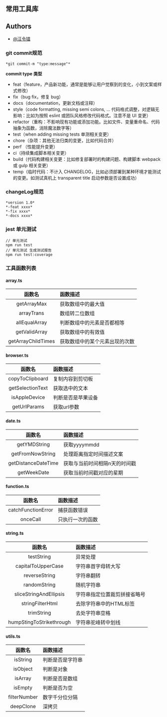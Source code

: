 ## 常用工具库
## Authors

- [@汪令镭](https://github.com/wanglinglei/wanglinglei)


### git commit规范
    *git commit-m "type:message"*
**commit type 类型**
  - feat（feature，产品新功能，通常是能够让用户觉察到的变化，小到文案或样式修改）
  - fix（bug fix，修复 bug）
  - docs（documentation，更新文档或注释）
  - style（code formatting, missing semi colons, … 代码格式调整，对逻辑无影响：比如为按照 eslint 或团队风格修改代码格式。注意不是 UI 变更）
  - refactor（重构：不影响现有功能或添加功能。比如文件、变量重命名、代码抽象为函数，消除魔法数字等）
  - test（when adding missing tests 单测相关变更）
  - chore（杂项：其他无法归类的变更，比如代码合并）
  - perf （性能提升变更）
  - ci（持续集成脚本相关变更）
  - build（代码构建相关变更：比如修复部署时的构建问题、构建脚本 webpack 或 gulp 相关变更）
  - temp（临时代码：不计入 CHANGELOG，比如必须部署到某种环境才能测试的变更。如测试真机上 transparent title 启动参数是否设置成功）


### changeLog规范
    *version 1.0*
    *-feat xxxx*
    *-fix xxxx*
    *-docs xxxx*



### jest 单元测试
```
// 单元测试
npm run test
// 单元测试 生成测试报告
npm run test:coverage
```
### 工具函数列表
#### array.ts 
 | 函数名 | 函数描述| 
 |:----:|:----|
|getArrayMax| 获取数组中的最大值
|arrayTrans| 数组转二位数组
|allEqualArray| 判断数组中的元素是否都相等
|getValidArray| 获取数组中的有效值
|getArrayChildTimes| 获取数组中的某个元素出现的次数
#### browser.ts 
 | 函数名 | 函数描述| 
 |:----:|:----|
|copyToClipboard| 复制内容到剪切板
|getSelectionText| 获取选中的文本
|isAppleDevice| 判断是否是苹果设备
|getUrlParams| 获取url参数
#### date.ts 
 | 函数名 | 函数描述| 
 |:----:|:----|
|getYMDString| 获取yyyymmdd
|getFromNowString| 处理距离指定时间描述文案
|getDistanceDateTime| 获取与当前时间相隔n天的时间戳
|getWeekDate| 获取当前时间戳对应的星期
#### function.ts 
 | 函数名 | 函数描述| 
 |:----:|:----|
|catchFunctionError| 捕获函数错误
|onceCall| 只执行一次的函数
#### string.ts 
 | 函数名 | 函数描述| 
 |:----:|:----|
|testString| 异常处理
|capitalToUpperCase| 字符串首字母转大写
|reverseString| 字符串翻转
|randomString| 随机字符串
|sliceStringAndEllipsis| 字符串指定位置裁剪拼接省略号
|stringFilterHtml| 去除字符串中的HTML标签
|trimString| 去处字符串空格
|humpStingToStrikethrough| 字符串驼峰转中划线
#### utils.ts 
 | 函数名 | 函数描述| 
 |:----:|:----|
|isString| 判断是否是字符串
|isObject| 判断是对象
|isArray| 判断是否是数组
|isEmpty| 判断是否为空
|filterNumber|数字千分位分隔
|deepClone| 深拷贝